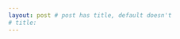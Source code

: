 ```yaml
---
layout: post # post has title, default doesn't  
# title: 
---
```


<object data='./CV.pdf' width="960" height="1250" type="application/pdf"></object>